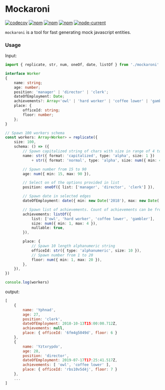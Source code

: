 # Mockaroni

[![codecov](https://codecov.io/gh/PunGy/mockaroni/branch/main/graph/badge.svg)](https://codecov.io/gh/PunGy/mockaroni)
[![npm](https://img.shields.io/npm/dt/mockaroni.svg)](https://www.npmjs.com/package/mockaroni) [![npm](https://img.shields.io/npm/v/mockaroni.svg)](https://www.npmjs.com/package/mockaroni)
[![npm](https://img.shields.io/bundlephobia/min/mockaroni)](https://bundlephobia.com/result?p=mockaroni) [![node-current](https://img.shields.io/node/v/mockaroni)](https://www.npmjs.com/package/mockaroni)

`mockaroni` is a tool for fast generating mock javascript entities.

### Usage

Input:
```ts
import { replicate, str, num, oneOf, date, listOf } from './mockaroni'

interface Worker
{
    name: string;
    age: number;
    position: 'manager' | 'director' | 'clerk';
    dateOfEmployment: Date;
    achievements?: Array<'owl' | 'hard worker' | 'coffee lower' | 'gambler'>;
    place: {
        officeId: string;
        floor: number;
    };
}

// Spawn 100 workers schema
const workers: Array<Worker> = replicate({
    size: 100,
    schema: () => ({
        // Spawn capitalized string of chars with size in range of 4 to 8
        name: str({ format: 'capitalized', type: 'alpha', size: 1 })
            + str({ format: 'normal', type: 'alpha', size: num({ min: 4, max: 8 }) }),

        // Spawn number from 15 to 90
        age: num({ min: 15, max: 90 }),

        // Select on of the options provided in list
        position: oneOf({ list: ['manager', 'director', 'clerk'] }),

        // Spawn date in selected edges
        dateOfEmployment: date({ min: new Date('2018'), max: new Date('2020') }),

        // Spawn list of achievements. Count of achievements can be from 1 to 4, or null
        achievements: listOf({
            list: ['owl', 'hard worker', 'coffee lower', 'gambler'],
            size: num({ min: 1, max: 4 }),
            nullable: true,
        }),

        place: {
            // Spawn 10 length alphanumeric string
            officeId: str({ type: 'alphanumeric', size: 10 }),
            // Spawn number from 1 to 20
            floor: num({ min: 1, max: 20 }),
        },
    }),
})

console.log(workers)
```

output:
```js
[
    {
        name: 'Yphnad',
        age: 27,
        position: 'clerk',
        dateOfEmployment: 2018-10-13T15:00:00.712Z,
        achievements: null,
        place: { officeId: '6fm4g5049d', floor: 6 }
    },
    {
        name: 'Yztxrypdo',
        age: 28,
        position: 'director',
        dateOfEmployment: 2019-07-17T17:25:41.517Z,
        achievements: [ 'owl', 'coffee lower' ],
        place: { officeId: 'rbs10v5d4j', floor: 7 }
    },
    ...
]
```

